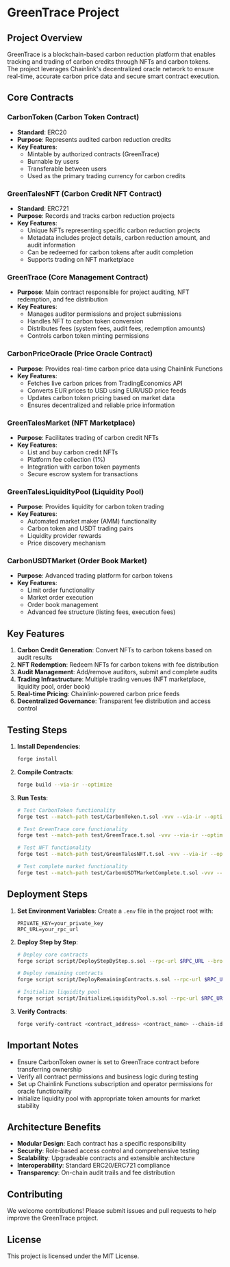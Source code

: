 # GreenTrace Project

## Project Overview

GreenTrace is a blockchain-based carbon reduction platform that enables tracking and trading of carbon credits through NFTs and carbon tokens. The project leverages Chainlink's decentralized oracle network to ensure real-time, accurate carbon price data and secure smart contract execution.

## Core Contracts

### CarbonToken (Carbon Token Contract)

- **Standard**: ERC20
- **Purpose**: Represents audited carbon reduction credits
- **Key Features**:
  - Mintable by authorized contracts (GreenTrace)
  - Burnable by users
  - Transferable between users
  - Used as the primary trading currency for carbon credits

### GreenTalesNFT (Carbon Credit NFT Contract)

- **Standard**: ERC721
- **Purpose**: Records and tracks carbon reduction projects
- **Key Features**:
  - Unique NFTs representing specific carbon reduction projects
  - Metadata includes project details, carbon reduction amount, and audit information
  - Can be redeemed for carbon tokens after audit completion
  - Supports trading on NFT marketplace

### GreenTrace (Core Management Contract)

- **Purpose**: Main contract responsible for project auditing, NFT redemption, and fee distribution
- **Key Features**:
  - Manages auditor permissions and project submissions
  - Handles NFT to carbon token conversion
  - Distributes fees (system fees, audit fees, redemption amounts)
  - Controls carbon token minting permissions

### CarbonPriceOracle (Price Oracle Contract)

- **Purpose**: Provides real-time carbon price data using Chainlink Functions
- **Key Features**:
  - Fetches live carbon prices from TradingEconomics API
  - Converts EUR prices to USD using EUR/USD price feeds
  - Updates carbon token pricing based on market data
  - Ensures decentralized and reliable price information

### GreenTalesMarket (NFT Marketplace)

- **Purpose**: Facilitates trading of carbon credit NFTs
- **Key Features**:
  - List and buy carbon credit NFTs
  - Platform fee collection (1%)
  - Integration with carbon token payments
  - Secure escrow system for transactions

### GreenTalesLiquidityPool (Liquidity Pool)

- **Purpose**: Provides liquidity for carbon token trading
- **Key Features**:
  - Automated market maker (AMM) functionality
  - Carbon token and USDT trading pairs
  - Liquidity provider rewards
  - Price discovery mechanism

### CarbonUSDTMarket (Order Book Market)

- **Purpose**: Advanced trading platform for carbon tokens
- **Key Features**:
  - Limit order functionality
  - Market order execution
  - Order book management
  - Advanced fee structure (listing fees, execution fees)

## Key Features

1. **Carbon Credit Generation**: Convert NFTs to carbon tokens based on audit results
2. **NFT Redemption**: Redeem NFTs for carbon tokens with fee distribution
3. **Audit Management**: Add/remove auditors, submit and complete audits
4. **Trading Infrastructure**: Multiple trading venues (NFT marketplace, liquidity pool, order book)
5. **Real-time Pricing**: Chainlink-powered carbon price feeds
6. **Decentralized Governance**: Transparent fee distribution and access control

## Testing Steps

1. **Install Dependencies**:

   ```bash
   forge install
   ```
2. **Compile Contracts**:

   ```bash
   forge build --via-ir --optimize
   ```
3. **Run Tests**:

   ```bash
   # Test CarbonToken functionality
   forge test --match-path test/CarbonToken.t.sol -vvv --via-ir --optimize

   # Test GreenTrace core functionality
   forge test --match-path test/GreenTrace.t.sol -vvv --via-ir --optimize

   # Test NFT functionality
   forge test --match-path test/GreenTalesNFT.t.sol -vvv --via-ir --optimize

   # Test complete market functionality
   forge test --match-path test/CarbonUSDTMarketComplete.t.sol -vvv --via-ir --optimize
   ```

## Deployment Steps

1. **Set Environment Variables**:
   Create a `.env` file in the project root with:

   ```
   PRIVATE_KEY=your_private_key
   RPC_URL=your_rpc_url
   ```
2. **Deploy Step by Step**:

   ```bash
   # Deploy core contracts
   forge script script/DeployStepByStep.s.sol --rpc-url $RPC_URL --broadcast

   # Deploy remaining contracts
   forge script script/DeployRemainingContracts.s.sol --rpc-url $RPC_URL --broadcast

   # Initialize liquidity pool
   forge script script/InitializeLiquidityPool.s.sol --rpc-url $RPC_URL --broadcast
   ```
3. **Verify Contracts**:

   ```bash
   forge verify-contract <contract_address> <contract_name> --chain-id <chain_id>
   ```

## Important Notes

- Ensure CarbonToken owner is set to GreenTrace contract before transferring ownership
- Verify all contract permissions and business logic during testing
- Set up Chainlink Functions subscription and operator permissions for oracle functionality
- Initialize liquidity pool with appropriate token amounts for market stability

## Architecture Benefits

- **Modular Design**: Each contract has a specific responsibility
- **Security**: Role-based access control and comprehensive testing
- **Scalability**: Upgradeable contracts and extensible architecture
- **Interoperability**: Standard ERC20/ERC721 compliance
- **Transparency**: On-chain audit trails and fee distribution

## Contributing

We welcome contributions! Please submit issues and pull requests to help improve the GreenTrace project.

## License

This project is licensed under the MIT License.
